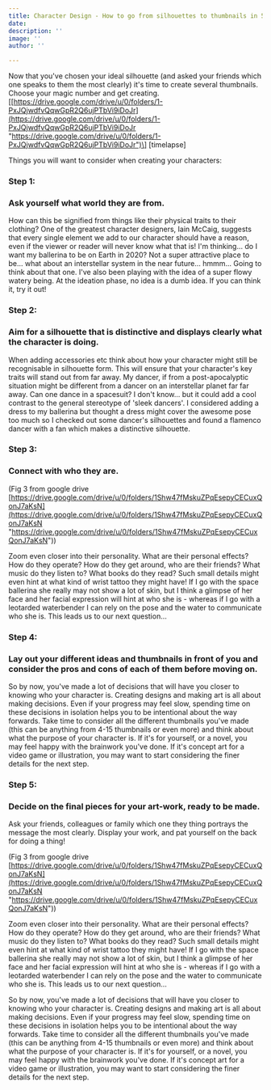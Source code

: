 ```yaml
---
title: Character Design - How to go from silhouettes to thumbnails in 5 steps
date: 
description: ''
image: ''
author: ''

---
```

Now that you've chosen your ideal silhouette (and asked your friends which one speaks to them the most clearly) it's time to create several thumbnails. Choose your magic number and get creating. \[[https://drive.google.com/drive/u/0/folders/1-PxJQjwdfvQqwGpR2Q6ujPTbVi9iDoJr](https://drive.google.com/drive/u/0/folders/1-PxJQjwdfvQqwGpR2Q6ujPTbVi9iDoJr "https://drive.google.com/drive/u/0/folders/1-PxJQjwdfvQqwGpR2Q6ujPTbVi9iDoJr")\] \[timelapse\]

Things you will want to consider when creating your characters:

### **Step 1:** 

### Ask yourself what world they are from.

How can this be signified from things like their physical traits to their clothing? One of the greatest character designers, Iain McCaig, suggests that every single element we add to our character should have a reason, even if the viewer or reader will never know what that is! I'm thinking... do I want my ballerina to be on Earth in 2020? Not a super attractive place to be... what about an interstellar system in the near future... hmmm... Going to think about that one. I've also been playing with the idea of a super flowy watery being. At the ideation phase, no idea is a dumb idea. If you can think it, try it out!

### Step 2: 

### Aim for a silhouette that is distinctive and displays clearly what the character is doing.

When adding accessories etc think about how your character might still be recognisable in silhouette form. This will ensure that your character's key traits will stand out from far away. My dancer, if from a post-apocalyptic situation might be different from a dancer on an interstellar planet far far away. Can one dance in a spacesuit? I don't know... but it could add a cool contrast to the general stereotype of 'sleek dancers'. I considered adding a dress to my ballerina but thought a dress might cover the awesome pose too much so I checked out some dancer's silhouettes and found a flamenco dancer with a fan which makes a distinctive silhouette.

### **Step 3:** 

### **Connect with who they are.**

(Fig 3 from google drive [https://drive.google.com/drive/u/0/folders/1Shw47fMskuZPqEsepyCECuxQonJ7aKsN](https://drive.google.com/drive/u/0/folders/1Shw47fMskuZPqEsepyCECuxQonJ7aKsN "https://drive.google.com/drive/u/0/folders/1Shw47fMskuZPqEsepyCECuxQonJ7aKsN"))

Zoom even closer into their personality. What are their personal effects? How do they operate? How do they get around, who are their friends? What music do they listen to? What books do they read? Such small details might even hint at what kind of wrist tattoo they might have! If I go with the space ballerina she really may not show a lot of skin, but I think a glimpse of her face and her facial expression will hint at who she is - whereas if I go with a leotarded waterbender I can rely on the pose and the water to communicate who she is. This leads us to our next question...

### **Step 4:** 

### **Lay out your different ideas and thumbnails in front of you and consider the pros and cons of each of them before moving on.**

So by now, you've made a lot of decisions that will have you closer to knowing who your character is. Creating designs and making art is all about making decisions. Even if your progress may feel slow, spending time on these decisions in isolation helps you to be intentional about the way forwards. Take time to consider all the different thumbnails you've made (this can be anything from 4-15 thumbnails or even more) and think about what the purpose of your character is. If it's for yourself, or a novel, you may feel happy with the brainwork you've done. If it's concept art for a video game or illustration, you may want to start considering the finer details for the next step.

### Step 5: 

### **Decide on the final pieces for your art-work, ready to be made.**

Ask your friends, colleagues or family which one they thing portrays the message the most clearly. Display your work, and pat yourself on the back for doing a thing!

(Fig 3 from google drive [https://drive.google.com/drive/u/0/folders/1Shw47fMskuZPqEsepyCECuxQonJ7aKsN](https://drive.google.com/drive/u/0/folders/1Shw47fMskuZPqEsepyCECuxQonJ7aKsN "https://drive.google.com/drive/u/0/folders/1Shw47fMskuZPqEsepyCECuxQonJ7aKsN"))

Zoom even closer into their personality. What are their personal effects? How do they operate? How do they get around, who are their friends? What music do they listen to? What books do they read? Such small details might even hint at what kind of wrist tattoo they might have! If I go with the space ballerina she really may not show a lot of skin, but I think a glimpse of her face and her facial expression will hint at who she is - whereas if I go with a leotarded waterbender I can rely on the pose and the water to communicate who she is. This leads us to our next question...

So by now, you've made a lot of decisions that will have you closer to knowing who your character is. Creating designs and making art is all about making decisions. Even if your progress may feel slow, spending time on these decisions in isolation helps you to be intentional about the way forwards. Take time to consider all the different thumbnails you've made (this can be anything from 4-15 thumbnails or even more) and think about what the purpose of your character is. If it's for yourself, or a novel, you may feel happy with the brainwork you've done. If it's concept art for a video game or illustration, you may want to start considering the finer details for the next step.